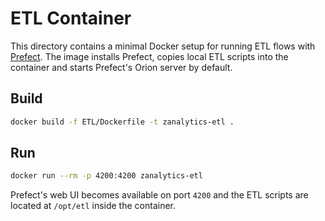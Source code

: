 # ETL Container

This directory contains a minimal Docker setup for running ETL flows with [Prefect](https://www.prefect.io/).
The image installs Prefect, copies local ETL scripts into the container and starts Prefect's Orion server by default.

## Build

```bash
docker build -f ETL/Dockerfile -t zanalytics-etl .
```

## Run

```bash
docker run --rm -p 4200:4200 zanalytics-etl
```

Prefect's web UI becomes available on port `4200` and the ETL scripts are located at `/opt/etl` inside the container.

